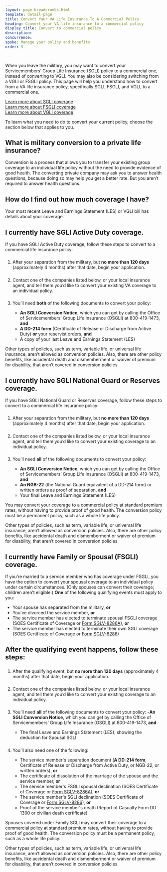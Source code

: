 ```yaml
---
layout: page-breadcrumbs.html
template: detail-page
title: Convert Your VA Life Insurance To A Commercial Policy
heading: Convert your VA life insurance to a commercial policy
display_title: Convert to commercial policy
description: 
concurrence: 
spoke: Manage your policy and benefits
order: 5

---
```


<div class="va-introtext">

When you leave the military, you may want to convert your Servicemembers’ Group Life Insurance (SGLI) policy to a commercial one, instead of converting to VGLI. You may also be considering switching from a VGLI or FSGLI policy. This page will help you understand how to convert from a VA life insurance policy, specifically SGLI, FSGLI, and VGLI, to a commercial one. 

[Learn more about SGLI coverage](/life-insurance/options-eligibility/sgli/)</br>
[Learn more about FSGLI coverage](/life-insurance/options-eligibility/fsgli/)</br>
[Learn more about VGLI coverage](/life-insurance/options-eligibility/vgli/)

To learn what you need to do to convert your current policy, choose the section below that applies to you. 


</div>

## What is military conversion to a private life insurance? 

Conversion is a process that allows you to transfer your existing group coverage to an individual life policy without the need to provide evidence of good health. The converting private company may ask you to answer health questions, because doing so may help you get a better rate. But you aren’t required to answer health questions.

## How do I find out how much coverage I have?

Your most recent Leave and Earnings Statement (LES) or VGLI bill has details about your coverage.

## I currently have SGLI Active Duty coverage.

If you have SGLI Active Duty coverage, follow these steps to convert to a commercial life insurance policy:

<ol class="process">
<li class="process-step list-one">
  
##### 

After your separation from the military, but **no more than 120 days** (approximately 4 months) after that date, begin your application.

</li>

<li class="process-step list-two">
  
##### 

Contact one of the companies listed below, or your local insurance agent, and tell them you’d like to convert your existing VA coverage to an individual policy.

</li>

<li class="process-step list-three">
 
##### 

You’ll need **both** of the following documents to convert your policy:

- **An SGLI Conversion Notice**, which you can get by calling the Office of Servicemembers’ Group Life Insurance (OSGLI) at 800-419-1473, **and**
- **A DD-214 form** (Certificate of Release or Discharge from Active Duty) **or** your reservist orders, **and**
- A copy of your last Leave and Earnings Statement (LES)

</li>
</ol>

Other types of policies, such as term, variable life, or universal life insurance, aren’t allowed as conversion policies. Also, there are other policy benefits, like accidental death and dismemberment or waiver of premium for disability, that aren’t covered in conversion policies.

## I currently have SGLI National Guard or Reserves coverage.

If you have SGLI National Guard or Reserves coverage, follow these steps to convert to a commercial life insurance policy:

<ol class="process">
<li class="process-step list-one">
  
##### 

After your separation from the military, but **no more than 120 days** (approximately 4 months) after that date, begin your application. 

</li>

<li class="process-step list-two">
  
#####

Contact one of the companies listed below, or your local insurance agent, and tell them you’d like to convert your existing coverage to an individual policy.

</li>

<li class="process-step list-three">
  
#####

You’ll need **all** of the following documents to convert your policy:

-	**An SGLI Conversion Notice**, which you can get by calling the Office of Servicemembers’ Group Life Insurance (OSGLI) at 800-419-1473, **and**
- **An NGB-22** (the National Guard equivalent of a DD-214 form) or written orders as proof of separation, **and**
- Your final Leave and Earnings Statement (LES)

</li>
</ol>

You may convert your coverage to a commercial policy at standard premium rates, without having to provide proof of good health. The conversion policy must be a permanent policy, such as a whole life policy.

Other types of policies, such as term, variable life, or universal life insurance, aren’t allowed as conversion policies. Also, there are other policy benefits, like accidental death and dismemberment or waiver of premium for disability, that aren’t covered in conversion policies.

## I currently have Family or Spousal (FSGLI) coverage.

If you’re married to a service member who has coverage under FSGLI, you have the option to convert your spousal coverage to an individual policy under certain circumstances. (Only spouses can convert their coverage; children aren’t eligible.) **One** of the following qualifying events must apply to you:

-	Your spouse has separated from the military, **or**
-	You’ve divorced the service member, **or**
-	The service member has elected to terminate spousal FSGLI coverage (SOES Certificate of Coverage or [Form SGLV-8286A](https://www.benefits.va.gov/INSURANCE/forms/8286A.htm)), **or**
-	The service member has elected to terminate their own SGLI coverage (SOES Certificate of Coverage or [Form SGLV-8286](https://www.benefits.va.gov/INSURANCE/forms/8286.htm))

## After the qualifying event happens, follow these steps:

<ol class="process">
<li class="process-step list-one">
  
##### 

After the qualifying event, but **no more than 120 days** (approximately 4 months) after that date, begin your application.

</li>

<li class="process-step list-two">
  
#####

Contact one of the companies listed below, or your local insurance agent, and tell them you’d like to convert your existing coverage to an individual policy.

</li>

<li class="process-step list-three">
  
#####

You’ll need **all** of the following documents to convert your policy:
-**An SGLI Conversion Notice**, which you can get by calling the Office of Servicemembers’ Group Life Insurance (OSGLI) at 800-419-1473, **and**
-	The final Leave and Earnings Statement (LES), showing the deduction for Spousal SGLI

</li>

<li class="process-step list-four">
  
#####

You’ll also need one of the following: 
- The service member's separation document (**A DD-214 form**, Certificate of Release or Discharge from Active Duty,
or NGB-22, or written orders), **or**
- The certificate of dissolution of the marriage of the spouse and the service member, **or**
- The service member's FSGLI spousal declination (SOES Certificate of Coverage or [Form SGLV-8286A](https://www.benefits.va.gov/INSURANCE/forms/8286A.htm)), **or**
- The service member's SGLI declination (SOES Certificate of Coverage or [Form SGLV-8286](https://www.benefits.va.gov/INSURANCE/forms/8286.htm)), **or**
- Proof of the service member's death (Report of Casualty Form DD 1300 or civilian death certificate)

</li>
</ol>

Spouses covered under Family SGLI may convert their coverage to a commercial policy at standard premium rates, without having to provide proof of good health. The conversion policy must be a permanent policy, such as a whole life policy.

Other types of policies, such as term, variable life, or universal life insurance, aren’t allowed as conversion policies. Also, there are other policy benefits, like accidental death and dismemberment or waiver of premium for disability, that aren’t covered in conversion policies.
